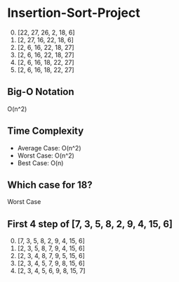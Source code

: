 # Insertion-Sort-Project
0. [22, 27, 26, 2, 18, 6]
1. [2, 27, 16, 22, 18, 6]
2. [2, 6, 16, 22, 18, 27]
3. [2, 6, 16, 22, 18, 27]
4. [2, 6, 16, 18, 22, 27]
5. [2, 6, 16, 18, 22, 27]

## Big-O Notation
O(n^2)

## Time Complexity
<ul>
  <li>Average Case: O(n^2)</li>
  <li>Worst Case: O(n^2)</li>
  <li>Best Case: O(n)</li>
</ul>
 
 ## Which case for 18?
 Worst Case
 
 ## First 4 step of [7, 3, 5, 8, 2, 9, 4, 15, 6]
 0. [7, 3, 5, 8, 2, 9, 4, 15, 6]
 1. [2, 3, 5, 8, 7, 9, 4, 15, 6]
 2. [2, 3, 4, 8, 7, 9, 5, 15, 6]
 3. [2, 3, 4, 5, 7, 9, 8, 15, 6]
 4. [2, 3, 4, 5, 6, 9, 8, 15, 7]
